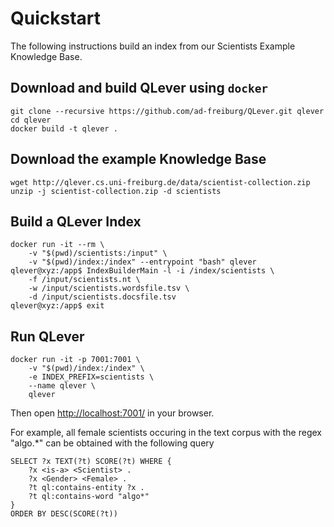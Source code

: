# Quickstart
The following instructions build an index from our Scientists Example Knowledge
Base.

## Download and build QLever using `docker`

    git clone --recursive https://github.com/ad-freiburg/QLever.git qlever
    cd qlever
    docker build -t qlever .

## Download the example Knowledge Base

    wget http://qlever.cs.uni-freiburg.de/data/scientist-collection.zip
    unzip -j scientist-collection.zip -d scientists

## Build a QLever Index

    docker run -it --rm \
        -v "$(pwd)/scientists:/input" \
        -v "$(pwd)/index:/index" --entrypoint "bash" qlever
    qlever@xyz:/app$ IndexBuilderMain -l -i /index/scientists \
        -f /input/scientists.nt \
        -w /input/scientists.wordsfile.tsv \
        -d /input/scientists.docsfile.tsv
    qlever@xyz:/app$ exit

## Run QLever

    docker run -it -p 7001:7001 \
        -v "$(pwd)/index:/index" \
        -e INDEX_PREFIX=scientists \
        --name qlever \
        qlever

Then open [http://localhost:7001/](http://localhost:7001/) in your browser.

For example, all female scientists occuring in the text corpus with the regex
"algo.*" can be obtained with the following query

    SELECT ?x TEXT(?t) SCORE(?t) WHERE {
        ?x <is-a> <Scientist> .
        ?x <Gender> <Female> .
        ?t ql:contains-entity ?x .
        ?t ql:contains-word "algo*"
    }
    ORDER BY DESC(SCORE(?t))
